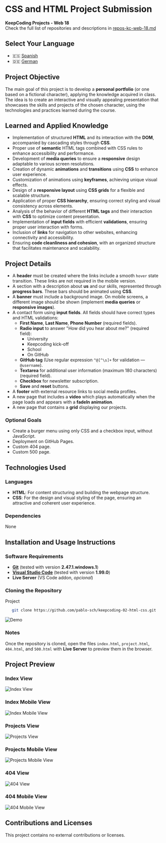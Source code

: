 # CSS and HTML Project Submission

**KeepCoding Projects - Web 18**  
Check the full list of repositories and descriptions in [repos-kc-web-18.md](https://github.com/pablo-sch/pablo-sch/blob/main/docs/repos-kc-web-18.md)

## Select Your Language

- 🇪🇸 [Spanish](README.es.md)
- 🇩🇪 [German](README.de.md)

<!-- ------------------------------------------------------------------------------------------- -->
## Project Objective

The main goal of this project is to develop a **personal portfolio** (or one based on a fictional character), applying the knowledge acquired in class. The idea is to create an interactive and visually appealing presentation that showcases the skills and projects of the chosen character, using the technologies and practices learned during the course.

<!-- ------------------------------------------------------------------------------------------- -->
## Learned and Applied Knowledge

- Implementation of structured **HTML** and its interaction with the **DOM**, accompanied by cascading styles through **CSS**.
- Proper use of **semantic** HTML tags combined with CSS rules to enhance accessibility and performance.
- Development of **media queries** to ensure a **responsive** design adaptable to various screen resolutions.
- Creation of dynamic **animations** and **transitions** using **CSS** to enhance user experience.
- Customization of animations using **keyframes**, achieving unique visual effects.
- Design of a **responsive layout** using **CSS grids** for a flexible and scalable structure.
- Application of proper **CSS hierarchy**, ensuring correct styling and visual consistency across elements.
- Analysis of the behavior of different **HTML tags** and their interaction with **CSS** to optimize content presentation.
- Implementation of **input fields** with efficient **validations**, ensuring proper user interaction with forms.
- Inclusion of **links** for navigation to other websites, enhancing connectivity and accessibility.
- Ensuring **code cleanliness and cohesion**, with an organized structure that facilitates maintenance and scalability.

<!-- ------------------------------------------------------------------------------------------- -->
## Project Details

- A **header** must be created where the links include a smooth `hover` state transition. These links are not required in the mobile version.
- A section with a description about **us** and our skills, represented through **progress bars**. These bars should be animated using **CSS**.
- A **banner** must include a background image. On mobile screens, a different image should be shown (implement **media queries** or **responsive images**).
- A contact form using **input fields**. All fields should have correct types and HTML validations:
  - **First Name**, **Last Name**, **Phone Number** (required fields).
  - **Radio input** to answer "How did you hear about me?" (required field):
    - University  
    - Keepcoding kick-off  
    - School  
    - On GitHub
  - **GitHub tag** (Use regular expression `^@[^\s]+` for validation — `@username`).
  - **Textarea** for additional user information (maximum 180 characters) (required field).
  - **Checkbox** for newsletter subscription.
  - **Save** and **reset** buttons.
- A **footer** with external resource links to social media profiles.
- A new page that includes a **video** which plays automatically when the page loads and appears with a **fadeIn animation**.
- A new page that contains a **grid** displaying our projects.

### Optional Goals

- Create a burger menu using only CSS and a checkbox input, without JavaScript.
- Deployment on GitHub Pages.
- Custom 404 page.
- Custom 500 page.

<!-- ------------------------------------------------------------------------------------------- -->
## Technologies Used

### Languages

- **HTML**: For content structuring and building the webpage structure.
- **CSS**: For the design and visual styling of the page, ensuring an attractive and coherent user experience.

### Dependencies

None

<!-- ------------------------------------------------------------------------------------------- -->
## Installation and Usage Instructions

### Software Requirements

- **[Git](https://git-scm.com/downloads)** (tested with version **2.47.1.windows.1**)
- **[Visual Studio Code](https://code.visualstudio.com/)** (tested with version **1.99.0**)
- **Live Server** (VS Code addon, *opcional*)

### Cloning the Repository

Project

```bash
   git clone https://github.com/pablo-sch/keepcoding-02-html-css.git
```

![Demo](https://github.com/pablo-sch/pablo-sch/blob/main/etc/clone-tutorial.gif)

### Notes

Once the repository is cloned, open the files `index.html`, `project.html`, `404.html`, and `500.html` with **Live Server** to preview them in the browser.

<!-- ------------------------------------------------------------------------------------------- -->
## Project Preview

### Index View

![Index View](../etc/preview_images/index.png)

### Index Mobile View

![Index Mobile View](../etc/preview_images/index_mobile.png)

### Projects View

![Projects View](../etc/preview_images/projects.png)

### Projects Mobile View

![Projects Mobile View](../etc/preview_images/projects_mobile.png)

### 404 View

![404 View](../etc/preview_images/404.png)

### 404 Mobile View

![404 Mobile View](../etc/preview_images/404_mobile.png)

<!-- ------------------------------------------------------------------------------------------- -->
## Contributions and Licenses

This project contains no external contributions or licenses.
